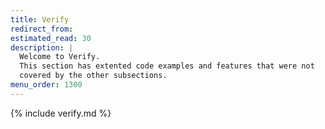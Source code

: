 ```yaml
---
title: Verify
redirect_from:
estimated_read: 30
description: |
  Welcome to Verify.
  This section has extented code examples and features that were not
  covered by the other subsections.
menu_order: 1300
---
```


{% include verify.md %}
